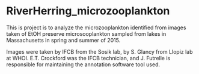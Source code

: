 # RiverHerring_microzooplankton

This is project is to analyze the microzooplankton identified from images taken of EtOH preserve microsooplankton 
sampled from lakes in Massachusetts in spring and summer of 2015. 

Images were taken by IFCB from the Sosik lab, by S. Glancy from Llopiz lab at WHOI. E.T. Crockford was the IFCB technician, 
and J. Futrelle is responsible for maintaining the annotation software tool used.

